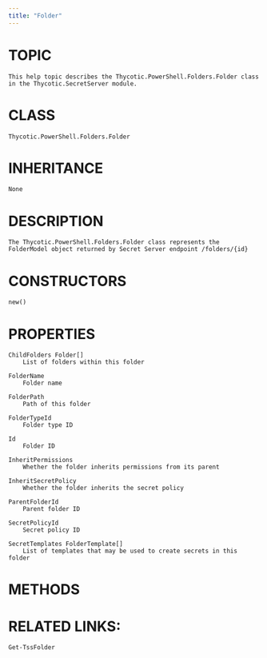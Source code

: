 ```yaml
---
title: "Folder"
---
```


# TOPIC
    This help topic describes the Thycotic.PowerShell.Folders.Folder class in the Thycotic.SecretServer module.

# CLASS
    Thycotic.PowerShell.Folders.Folder

# INHERITANCE
    None

# DESCRIPTION
    The Thycotic.PowerShell.Folders.Folder class represents the FolderModel object returned by Secret Server endpoint /folders/{id}

# CONSTRUCTORS
    new()

# PROPERTIES
    ChildFolders Folder[]
        List of folders within this folder

    FolderName
        Folder name

    FolderPath
        Path of this folder

    FolderTypeId
        Folder type ID

    Id
        Folder ID

    InheritPermissions
        Whether the folder inherits permissions from its parent

    InheritSecretPolicy
        Whether the folder inherits the secret policy

    ParentFolderId
        Parent folder ID

    SecretPolicyId
        Secret policy ID

    SecretTemplates FolderTemplate[]
        List of templates that may be used to create secrets in this folder

# METHODS

# RELATED LINKS:
    Get-TssFolder